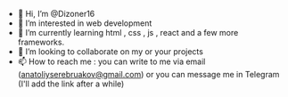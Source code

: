 - 👋 Hi, I’m @Dizoner16
- 👀 I’m interested in web development
- 🌱 I’m currently learning html , css , js , react and a few more frameworks.
- 💞️ I’m looking to collaborate on my or your projects
- 📫 How to reach me : you can write to me via email (anatoliyserebruakov@gmail.com) or you can message me in Telegram (I'll add the link after a while)

<!---
Dizoner16/Dizoner16 is a ✨ special ✨ repository because its `README.md` (this file) appears on your GitHub profile.
You can click the Preview link to take a look at your changes.
--->
